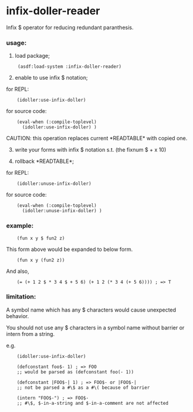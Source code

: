 infix-doller-reader
===================

Infix $ operator for reducing redundant paranthesis.

### usage:

1. load package;

        (asdf:load-system :infix-doller-reader)

2. enable to use infix $ notation;

  for REPL:

        (idoller:use-infix-doller)

  for source code:

        (eval-when (:compile-toplevel)
          (idoller:use-infix-doller) )

  CAUTION: this operation replaces current \*READTABLE\* with copied one.

3. write your forms with infix $ notation s.t. (the fixnum $ + x 10)


4. rollback \*READTABLE\*;

  for REPL:

        (idoller:unuse-infix-doller)

  for source code:

        (eval-when (:compile-toplevel)
          (idoller:unuse-infix-doller) )

### example:

        (fun x y $ fun2 z)

This form above would be expanded to below form.

        (fun x y (fun2 z))

And also,

        (= (+ 1 2 $ * 3 4 $ + 5 6) (+ 1 2 (* 3 4 (+ 5 6)))) ; => T

### limitation:

A symbol name which has any $ characters would cause unexpected behavior.

You should not use any $ characters in a symbol name without barrier or intern from a string.

e.g.

        (idoller:use-infix-doller)

        (defconstant foo$- 1) ; => FOO
        ;; would be parsed as (defconstant foo(- 1))

        (defconstant |FOO$-| 1) ; => FOO$- or |FOO$-|
        ;; not be parsed a #\$ as a #\( because of barrier

        (intern "FOO$-") ; => FOO$-
        ;; #\$, $-in-a-string and $-in-a-comment are not affected

